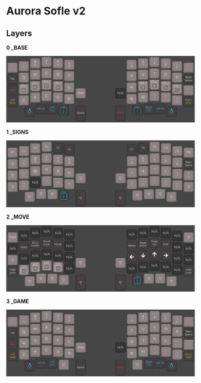 # Aurora Sofle v2

## Layers

**0 _BASE**
<p align="center">
  <img src="https://raw.githubusercontent.com/Ureakim/qmk_keymaps/master/sofle_v2/assets/_base.png">
</p>

**1 _SIGNS**
<p align="center">
  <img src="https://raw.githubusercontent.com/Ureakim/qmk_keymaps/master/sofle_v2/assets/_signs.png">
</p>

**2 _MOVE**
<p align="center">
  <img src="https://raw.githubusercontent.com/Ureakim/qmk_keymaps/master/sofle_v2/assets/_move.png">
</p>

**3 _GAME**
<p align="center">
  <img src="https://raw.githubusercontent.com/Ureakim/qmk_keymaps/master/sofle_v2/assets/_game.png">
</p>
